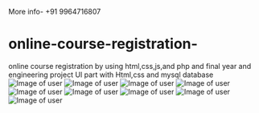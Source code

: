 More info- +91 9964716807
# online-course-registration-
online course registration by using html,css,js,and php and final year and engineering project 
UI part with Html,css and mysql database
![Image of user](https://github.com/nikhilkeshava/online-course-registration-/blob/master/screens/Screenshot%20(450).png)
![Image of user](https://github.com/nikhilkeshava/online-course-registration-/blob/master/screens/Screenshot%20(451).png)
![Image of user](https://github.com/nikhilkeshava/online-course-registration-/blob/master/screens/Screenshot%20(452).png)
![Image of user](https://github.com/nikhilkeshava/online-course-registration-/blob/master/screens/Screenshot%20(453).png)
![Image of user](https://github.com/nikhilkeshava/online-course-registration-/blob/master/screens/Screenshot%20(454).png)
![Image of user](https://github.com/nikhilkeshava/online-course-registration-/blob/master/screens/Screenshot%20(455).png)
![Image of user](https://github.com/nikhilkeshava/online-course-registration-/blob/master/screens/Screenshot%20(456).png)
![Image of user](https://github.com/nikhilkeshava/online-course-registration-/blob/master/screens/Screenshot%20(457).png)
![Image of user](https://github.com/nikhilkeshava/online-course-registration-/blob/master/screens/Screenshot%20(458).png)
